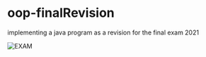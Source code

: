 # oop-finalRevision
implementing a java program as a revision for the final exam 2021


![EXAM](https://raw.githubusercontent.com/NourhanElyamany/oop-finalRevision/main/exam.png)
